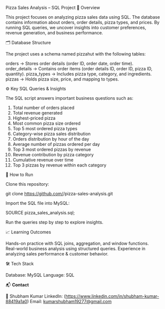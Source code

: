 Pizza Sales Analysis – SQL Project
📌 Overview

This project focuses on analyzing pizza sales data using SQL. 
The database contains information about orders, order details, pizza types, and prices. 
By running SQL queries, we uncover insights into customer preferences, 
revenue generation, and business performance.

🗂️ Database Structure

The project uses a schema named pizzahut with the following tables:

orders → Stores order details (order ID, order date, order time).
order_details → Contains order items (order details ID, order ID, pizza ID, quantity).
pizza_types → Includes pizza type, category, and ingredients.
pizzas → Holds pizza size, price, and mapping to types.

⚙️ Key SQL Queries & Insights

The SQL script answers important business questions such as:

1. Total number of orders placed
2. Total revenue generated
3. Highest-priced pizza
4. Most common pizza size ordered
5. Top 5 most ordered pizza types
6. Category-wise pizza sales distribution
7. Orders distribution by hour of the day
8. Average number of pizzas ordered per day
9. Top 3 most ordered pizzas by revenue
10. Revenue contribution by pizza category
11. Cumulative revenue over time
12. Top 3 pizzas by revenue within each category

🚀 How to Run

Clone this repository:

git clone https://github.com/<your-username>/pizza-sales-analysis.git


Import the SQL file into MySQL:

SOURCE pizza_sales_analysis.sql;


Run the queries step by step to explore insights.

📈 Learning Outcomes

Hands-on practice with SQL joins, aggregation, and window functions.
Real-world business analysis using structured queries.
Experience in analyzing sales performance & customer behavior.

🛠️ Tech Stack

Database: MySQL
Language: SQL

📬 **Contact**

👤 Shubham Kumar
LinkedIn: (https://www.linkedin.com/in/shubham-kumar-88419a1a0)
Email: kumarshubham19277@gmail.com
